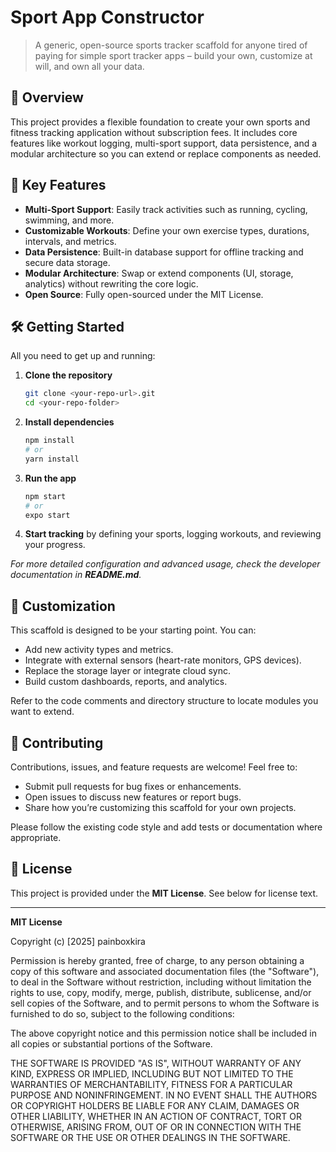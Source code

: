 # Sport App Constructor

> A generic, open-source sports tracker scaffold for anyone tired of paying for simple sport tracker apps – build your own, customize at will, and own all your data.

## 🚀 Overview

This project provides a flexible foundation to create your own sports and fitness tracking application without subscription fees. It includes core features like workout logging, multi-sport support, data persistence, and a modular architecture so you can extend or replace components as needed.

## 🔑 Key Features

- **Multi-Sport Support**: Easily track activities such as running, cycling, swimming, and more.
- **Customizable Workouts**: Define your own exercise types, durations, intervals, and metrics.
- **Data Persistence**: Built-in database support for offline tracking and secure data storage.
- **Modular Architecture**: Swap or extend components (UI, storage, analytics) without rewriting the core logic.
- **Open Source**: Fully open-sourced under the MIT License.

## 🛠 Getting Started

All you need to get up and running:

1. **Clone the repository**
   ```bash
   git clone <your-repo-url>.git
   cd <your-repo-folder>
   ```

2. **Install dependencies**
   ```bash
   npm install
   # or
   yarn install
   ```

3. **Run the app**
   ```bash
   npm start
   # or
   expo start
   ```

4. **Start tracking** by defining your sports, logging workouts, and reviewing your progress.

_For more detailed configuration and advanced usage, check the developer documentation in **README.md**._

## 🔧 Customization

This scaffold is designed to be your starting point. You can:

- Add new activity types and metrics.
- Integrate with external sensors (heart-rate monitors, GPS devices).
- Replace the storage layer or integrate cloud sync.
- Build custom dashboards, reports, and analytics.

Refer to the code comments and directory structure to locate modules you want to extend.

## 🤝 Contributing

Contributions, issues, and feature requests are welcome! Feel free to:

- Submit pull requests for bug fixes or enhancements.
- Open issues to discuss new features or report bugs.
- Share how you’re customizing this scaffold for your own projects.

Please follow the existing code style and add tests or documentation where appropriate.

## 📄 License

This project is provided under the **MIT License**. See below for license text.

---

**MIT License**

Copyright (c) [2025] painboxkira

Permission is hereby granted, free of charge, to any person obtaining a copy
of this software and associated documentation files (the "Software"), to deal
in the Software without restriction, including without limitation the rights
to use, copy, modify, merge, publish, distribute, sublicense, and/or sell
copies of the Software, and to permit persons to whom the Software is
furnished to do so, subject to the following conditions:

The above copyright notice and this permission notice shall be included in all
copies or substantial portions of the Software.

THE SOFTWARE IS PROVIDED "AS IS", WITHOUT WARRANTY OF ANY KIND, EXPRESS OR
IMPLIED, INCLUDING BUT NOT LIMITED TO THE WARRANTIES OF MERCHANTABILITY,
FITNESS FOR A PARTICULAR PURPOSE AND NONINFRINGEMENT. IN NO EVENT SHALL THE
AUTHORS OR COPYRIGHT HOLDERS BE LIABLE FOR ANY CLAIM, DAMAGES OR OTHER
LIABILITY, WHETHER IN AN ACTION OF CONTRACT, TORT OR OTHERWISE, ARISING FROM,
OUT OF OR IN CONNECTION WITH THE SOFTWARE OR THE USE OR OTHER DEALINGS IN THE
SOFTWARE.
